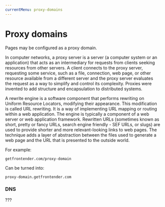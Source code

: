 ```yaml
---
currentMenu: proxy-domains
---
```


# Proxy domains
Pages may be configured as a proxy domain.

In computer networks, a proxy server is a server (a computer system or an application) that acts as an intermediary for requests from clients seeking resources from other servers. A client connects to the proxy server, requesting some service, such as a file, connection, web page, or other resource available from a different server and the proxy server evaluates the request as a way to simplify and control its complexity. Proxies were invented to add structure and encapsulation to distributed systems.

A rewrite engine is a software component that performs rewriting on Uniform Resource Locators, modifying their appearance. This modification is called URL rewriting. It is a way of implementing URL mapping or routing within a web application. The engine is typically a component of a web server or web application framework. Rewritten URLs (sometimes known as short, pretty or fancy URLs, search engine friendly - SEF URLs, or slugs) are used to provide shorter and more relevant-looking links to web pages. The technique adds a layer of abstraction between the files used to generate a web page and the URL that is presented to the outside world.

For example:
```
getfrontender.com/proxy-domain
```

Can be turned into:

```
proxy-domain.getfrontender.com
```


### DNS
<!-- @TODO -->
???
